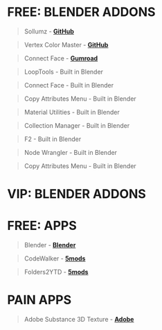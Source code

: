 # FREE: BLENDER ADDONS

> Sollumz - **[GitHub](https://github.com/Sollumz/Sollumz)**

> Vertex Color Master - **[GitHub](https://github.com/andyp123/blender_vertex_color_master)**

> Connect Face - **[Gumroad](https://kushiro.gumroad.com/l/connect_face)**

> LoopTools - Built in Blender

> Connect Face - Built in Blender

> Copy Attributes Menu - Built in Blender

> Material Utilities - Built in Blender

> Collection Manager - Built in Blender

> F2 - Built in Blender

> Node Wrangler - Built in Blender

> Copy Attributes Menu - Built in Blender

# VIP: BLENDER ADDONS

# FREE: APPS
> Blender - **[Blender](https://www.blender.org/)**

> CodeWalker - **[5mods](https://pl.gta5-mods.com/tools/codewalker-gtav-interactive-3d-map)**

> Folders2YTD - **[5mods](https://pl.gta5-mods.com/tools/folders2ytd)**

# PAIN APPS
> Adobe Substance 3D Texture - **[Adobe](https://www.adobe.com/pl/creativecloud/plans.html?plan=individual&filter=3dar)**
